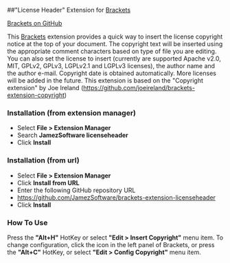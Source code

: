 ##"License Header" Extension for [Brackets](http://brackets.io)

[Brackets on GitHub](https://github.com/adobe/brackets)

This [Brackets](http://brackets.io) extension provides a quick way to insert the license copyright notice at the top of your document.
The copyright text will be inserted using the appropriate comment characters based on type of file you are editing.
You can also set the license to insert (currently are supported Apache v2.0, MIT, GPLv2, GPLv3, LGPLv2.1 and LGPLv3 licenses), the author name and the author e-mail.
Copyright date is obtained automatically.
More licenses will be added in the future.
This extension is based on the "Copyright extension" by Joe Ireland (https://github.com/joeireland/brackets-extension-copyright)
### Installation (from extension manager)
* Select **File > Extension Manager**
* Search **JamezSoftware licenseheader**
* Click **Install**
### Installation (from url)
* Select **File > Extension Manager**
* Click **Install from URL**
* Enter the following GitHub repository URL
* https://github.com/JamezSoftware/brackets-extension-licenseheader
* Click **Install**


### How To Use
Press the **"Alt+H"** HotKey or select **"Edit > Insert Copyright"** menu item.
To change configuration, click the icon in the left panel of Brackets, or press the **"Alt+C"** HotKey, or select **"Edit > Config Copyright"** menu item.
